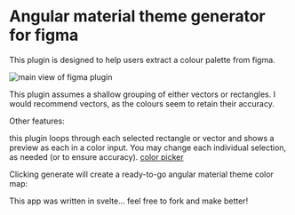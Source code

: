 # Angular material theme generator for figma


This plugin is designed to help users extract a colour palette from figma.


![main view of figma plugin](https://imgur.com/t0kPaay)


This plugin assumes a shallow grouping of either vectors or rectangles. I would recommend vectors, as the colours seem to retain their accuracy.


Other features:

this plugin loops through each selected rectangle or vector and shows a preview as each in a color input. You may change each individual selection, as needed (or to ensure accuracy).
[color picker](https://i.imgur.com/sEVd2Gy.png)


Clicking generate will create a ready-to-go angular material theme color map:




This app was written in svelte... feel free to fork and make better! 
